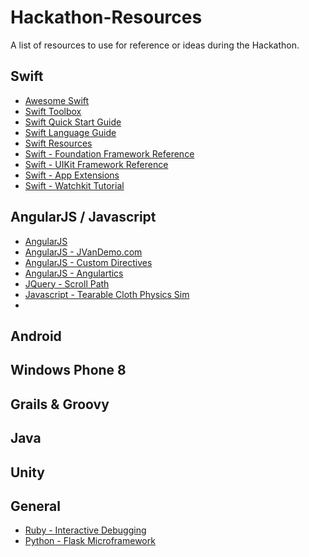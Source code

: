 # Hackathon-Resources
A list of resources to use for reference or ideas during the Hackathon.

## Swift

  * [Awesome Swift](https://github.com/Wolg/awesome-swift/blob/master/README.md)
  * [Swift Toolbox](http://swifttoolbox.io)
  * [Swift Quick Start Guide](http://www.raywenderlich.com/74438/swift-tutorial-a-quick-start)
  * [Swift Language Guide](https://developer.apple.com/library/ios/documentation/Swift/Conceptual/Swift_Programming_Language/TheBasics.html#//apple_ref/doc/uid/TP40014097-CH5-ID309)
  * [Swift Resources](https://developer.apple.com/swift/resources/)
  * [Swift - Foundation Framework Reference](https://developer.apple.com/library/prerelease/ios/documentation/Cocoa/Reference/Foundation/ObjC_classic/index.html)
  * [Swift - UIKit Framework Reference](https://developer.apple.com/library/ios/documentation/UIKit/Reference/UIKit_Framework/)
  * [Swift - App Extensions](http://www.raywenderlich.com/83809/ios-8-today-extension-tutorial)
  * [Swift - Watchkit Tutorial](http://www.raywenderlich.com/89562/watchkit-tutorial-with-swift-getting-started)

## AngularJS / Javascript

  * [AngularJS](https://angularjs.org/)
  * [AngularJS - JVanDemo.com](http://www.jvandemo.com/)
  * [AngularJS - Custom Directives](http://www.ng-newsletter.com/posts/directives.html)
  * [AngularJS - Angulartics](http://luisfarzati.github.io/angulartics/)
  * [JQuery - Scroll Path](http://joelb.me/scrollpath/)
  * [Javascript - Tearable Cloth Physics Sim](http://codepen.io/suffick/pen/KrAwx)
  * []()

## Android

## Windows Phone 8

## Grails & Groovy

## Java

## Unity

## General

 * [Ruby - Interactive Debugging](http://tutorials.jumpstartlab.com/topics/debugging/debugger.html)
 * [Python - Flask Microframework](http://flask.pocoo.org/)


